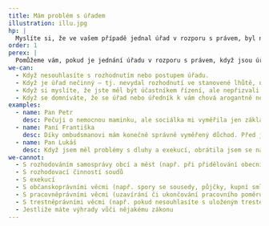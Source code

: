 ```yaml
---
title: Mám problém s úřadem
illustration: illu.jpg
hp: |
  Myslíte si, že ve vašem případě jednal úřad v rozporu s právem, byl nečinný, nevstřícný či neefektivní? Podívejte se, v jakých situacích vám pomůže ombudsman a pošlete nám podnět k šetření.
order: 1
perex: |
  Pomůžeme vám, pokud je jednání úřadu v rozporu s právem, když jsou úřady nečinné, nevstřícné, pomalé a neefektivní, anebo pokud vás diskriminují.
we-can:
  - Když nesouhlasíte s rozhodnutím nebo postupem úřadu.
  - Když je úřad nečinný – tj. nevydal rozhodnutí ve stanovené lhůtě, nezahájil řízení apod.
  - Když si myslíte, že jste měl být účastníkem řízení, ale nepřizvali vás k němu
  - Když se domníváte, že se úřad nebo úředník k vám chová arogantně nebo nevhodně
examples:
  - name: Pan Petr
    desc: Pečuji o nemocnou maminku, ale sociálka mi vyměřila jen základní příspěvek. Maminčin stav však vyžaduje celodenní péči, proto jsem k ombudsmanovi podal podnět. Z šetření vyplynulo, že úřad postupoval špatně a kromě navýšení příspěvku mi také vyplatili peníze zpětně.
  - name: Paní Františka
    desc: Díky ombudsmanovi mám konečně správně vyměřený důchod. Před jeho zásahem úřady nezohlednily, jak dlouho jsem duševně nemocná, a proto jsem dostávala méně peněz.
  - name: Pan Lukáš
    desc: Když jsem měl problémy s dluhy a exekucí, obrátila jsem se na ombudsmana. Napsali mi, že bohužel nemají pravomoc tyto problémy řešit, přesto mi moc pomohli. Poradili mi, na koho se mám obrátit a jak dále postupovat.
we-cannot:
  - S rozhodováním samosprávy obcí a měst (např. při přidělování obecních bytů, nakládání s majetkem obce, schvalování územních plánů apod.)
  - S rozhodovací činností soudů
  - S exekucí
  - S občanskoprávními věcmi (např. spory se sousedy, půjčky, kupní smlouvy, splácení dluhů aj.)
  - S pracovněprávními věcmi (uzavírání či ukončování pracovního poměru apod.)
  - S trestněprávními věcmi (např. pokud nesouhlasíte s uloženým trestem, zahájením/nezahájením trestního řízení či průběhem vyšetřování apod.)
  - Jestliže máte výhrady vůči nějakému zákonu
---
```

